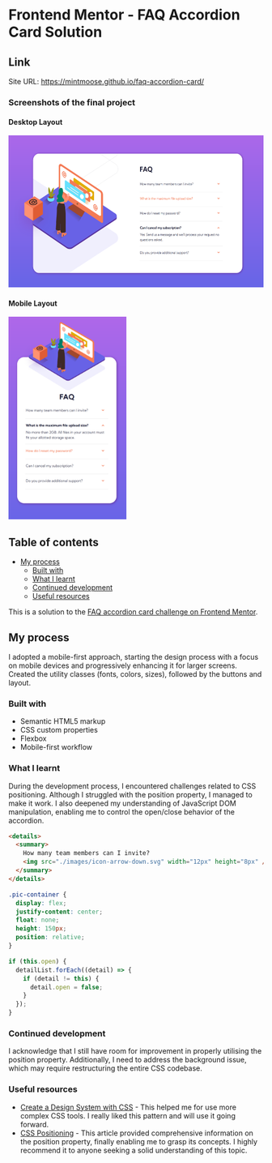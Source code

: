 # Frontend Mentor - FAQ Accordion Card Solution

## Link

Site URL: https://mintmoose.github.io/faq-accordion-card/

### Screenshots of the final project

#### Desktop Layout
<img src="./design/desktop-complete.png" height=300>

#### Mobile Layout
<img src="./design/mobile-complete.png" height=400>

## Table of contents

- [My process](#my-process)
  - [Built with](#built-with)
  - [What I learnt](#what-i-learnt)
  - [Continued development](#continued-development)
  - [Useful resources](#useful-resources)

This is a solution to the [FAQ accordion card challenge on Frontend Mentor](https://www.frontendmentor.io/challenges/faq-accordion-card-XlyjD0Oam). 

## My process

I adopted a mobile-first approach, starting the design process with a focus on mobile devices and progressively enhancing it for larger screens. Created the utility classes (fonts, colors, sizes), followed by the buttons and layout.

### Built with

- Semantic HTML5 markup
- CSS custom properties
- Flexbox
- Mobile-first workflow

### What I learnt

During the development process, I encountered challenges related to CSS positioning. Although I struggled with the position property, I managed to make it work. I also deepened my understanding of JavaScript DOM manipulation, enabling me to control the open/close behavior of the accordion.

```html
<details>
  <summary>
    How many team members can I invite?
    <img src="./images/icon-arrow-down.svg" width="12px" height="8px" />
  </summary>
</details>
```

```css
.pic-container {
  display: flex;
  justify-content: center;
  float: none;
  height: 150px;
  position: relative;
}
```

```js
if (this.open) {
  detailList.forEach((detail) => {
    if (detail != this) {
      detail.open = false;
    }
  });
}
```

### Continued development

I acknowledge that I still have room for improvement in properly utilising the position property. Additionally, I need to address the background issue, which may require restructuring the entire CSS codebase.

### Useful resources

- [Create a Design System with CSS](https://www.youtube.com/watch?v=lRaL-8qZ0mM) - This helped me for use more complex CSS tools. I really liked this pattern and will use it going forward.
- [CSS Positioning](https://www.w3schools.com/css/css_positioning.asp) - This article provided comprehensive information on the position property, finally enabling me to grasp its concepts. I highly recommend it to anyone seeking a solid understanding of this topic.
